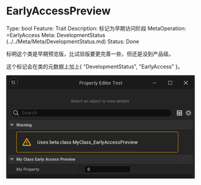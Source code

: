 # EarlyAccessPreview

Type: bool
Feature: Trait
Description: 标记为早期访问阶段
MetaOperation: =EarlyAccess
Meta: DevelopmentStatus (../../Meta/Meta/DevelopmentStatus.md)
Status: Done

标明这个类是早期预览版，比试验版要更完善一些，但还是没到产品级。

这个标记会在类的元数据上加上{ "DevelopmentStatus", "EarlyAccess" }。

![Untitled](EarlyAccessPreview/Untitled.png)
